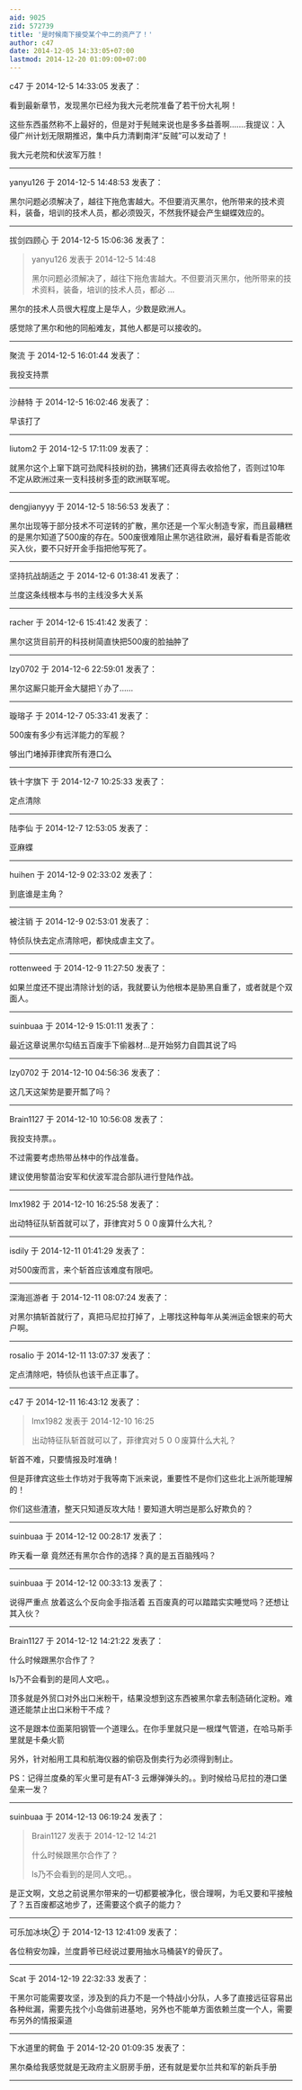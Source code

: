 ```yaml
---
aid: 9025
zid: 572739
title: '是时候南下接受某个中二的资产了！'
author: c47
date: 2014-12-05 14:33:05+07:00
lastmod: 2014-12-20 01:09:00+07:00
---
```


c47 于 2014-12-5 14:33:05 发表了：

看到最新章节，发现黑尔已经为我大元老院准备了若干份大礼啊！

这些东西虽然称不上最好的，但是对于髡贼来说也是多多益善啊.......我提议：入侵广州计划无限期推迟，集中兵力清剿南洋“反贼”可以发动了！

我大元老院和伏波军万胜！

---------

yanyu126 于 2014-12-5 14:48:53 发表了：

黑尔问题必须解决了，越往下拖危害越大。不但要消灭黑尔，他所带来的技术资料，装备，培训的技术人员，都必须毁灭，不然我怀疑会产生蝴蝶效应的。

---------

拔剑四顾心 于 2014-12-5 15:06:36 发表了：

> yanyu126 发表于 2014-12-5 14:48
> 
> 黑尔问题必须解决了，越往下拖危害越大。不但要消灭黑尔，他所带来的技术资料，装备，培训的技术人员，都必 ...



黑尔的技术人员很大程度上是华人，少数是欧洲人。

感觉除了黑尔和他的同船难友，其他人都是可以接收的。

---------

聚流 于 2014-12-5 16:01:44 发表了：

我投支持票

---------

沙赫特 于 2014-12-5 16:02:46 发表了：

早该打了

---------

liutom2 于 2014-12-5 17:11:09 发表了：

就黑尔这个上窜下跳可劲爬科技树的劲，狒狒们还真得去收拾他了，否则过10年不定从欧洲过来一支科技树多歪的欧洲联军呢。

---------

dengjianyyy 于 2014-12-5 18:56:53 发表了：

黑尔出现等于部分技术不可逆转的扩散，黑尔还是一个军火制造专家，而且最糟糕的是黑尔知道了500废的存在。500废很难阻止黑尔逃往欧洲，最好看看是否能收买入伙，要不只好开金手指把他写死了。

---------

坚持抗战胡适之 于 2014-12-6 01:38:41 发表了：

兰度这条线根本与书的主线没多大关系

---------

racher 于 2014-12-6 15:41:42 发表了：

黑尔这货目前开的科技树简直快把500废的脸抽肿了

---------

lzy0702 于 2014-12-6 22:59:01 发表了：

黑尔这厮只能开金大腿把丫办了……

---------

璇瑢子 于 2014-12-7 05:33:41 发表了：

500废有多少有远洋能力的军舰？

够出门堵掉菲律宾所有港口么

---------

铁十字旗下 于 2014-12-7 10:25:33 发表了：

定点清除

---------

陆李仙 于 2014-12-7 12:53:05 发表了：

亚麻蝶

---------

huihen 于 2014-12-9 02:33:02 发表了：

到底谁是主角？

---------

被注销 于 2014-12-9 02:53:01 发表了：

特侦队快去定点清除吧，都快成虐主文了。

---------

rottenweed 于 2014-12-9 11:27:50 发表了：

如果兰度还不提出清除计划的话，我就要认为他根本是胁黑自重了，或者就是个双面人。

---------

suinbuaa 于 2014-12-9 15:01:11 发表了：

最近这章说黑尔勾结五百废手下偷器材…是开始努力自圆其说了吗

---------

lzy0702 于 2014-12-10 04:56:36 发表了：

这几天这架势是要开瓢了吗？

---------

Brain1127 于 2014-12-10 10:56:08 发表了：

我投支持票。。

不过需要考虑热带丛林中的作战准备。

建议使用黎苗治安军和伏波军混合部队进行登陆作战。

---------

lmx1982 于 2014-12-10 16:25:58 发表了：

出动特征队斩首就可以了，菲律宾对５００废算什么大礼？

---------

isdily 于 2014-12-11 01:41:29 发表了：

对500废而言，来个斩首应该难度有限吧。

---------

深海巡游者 于 2014-12-11 08:07:24 发表了：

对黑尔搞斩首就行了，真把马尼拉打掉了，上哪找这种每年从美洲运金银来的苟大户啊。

---------

rosalio 于 2014-12-11 13:07:37 发表了：

定点清除吧，特侦队也该干点正事了。

---------

c47 于 2014-12-11 16:43:12 发表了：

> lmx1982 发表于 2014-12-10 16:25
> 
> 出动特征队斩首就可以了，菲律宾对５００废算什么大礼？



斩首不难，只要情报及时准确！

但是菲律宾这些土作坊对于我等南下派来说，重要性不是你们这些北上派所能理解的！

你们这些渣渣，整天只知道反攻大陆！要知道大明岂是那么好欺负的？

---------

suinbuaa 于 2014-12-12 00:28:17 发表了：

昨天看一章 竟然还有黑尔合作的选择？真的是五百脑残吗？

---------

suinbuaa 于 2014-12-12 00:33:13 发表了：

说得严重点 放着这么个反向金手指活着 五百废真的可以踏踏实实睡觉吗？还想让其入伙？

---------

Brain1127 于 2014-12-12 14:21:22 发表了：

什么时候跟黑尔合作了？

ls乃不会看到的是同人文吧。。

顶多就是外贸口对外出口米粉干，结果没想到这东西被黑尔拿去制造硝化淀粉。难道还能禁止出口米粉干不成？

这不是跟本位面莱阳钢管一个道理么。在你手里就只是一根煤气管道，在哈马斯手里就是卡桑火箭

另外，针对船用工具和航海仪器的偷窃及倒卖行为必须得到制止。

PS：记得兰度桑的军火里可是有AT-3 云爆弹弹头的。。到时候给马尼拉的港口堡垒来一发？

---------

suinbuaa 于 2014-12-13 06:19:24 发表了：

> Brain1127 发表于 2014-12-12 14:21
> 
> 什么时候跟黑尔合作了？
> 
> ls乃不会看到的是同人文吧。。



是正文啊，文总之前说黑尔带来的一切都要被净化，很合理啊，为毛又要和平接触了？五百废都这地步了，还需要这个疯子的能力？

---------

可乐加冰块② 于 2014-12-13 12:41:09 发表了：

各位稍安勿躁，兰度爵爷已经说过要用抽水马桶装Y的骨灰了。

---------

Scat 于 2014-12-19 22:32:33 发表了：

干黑尔可能需要攻坚，涉及到的兵力不是一个特战小分队，人多了直接远征容易出各种纰漏，需要先找个小岛做前进基地，另外也不能单方面依赖兰度一个人，需要布另外的情报渠道

---------

下水道里的鳄鱼 于 2014-12-20 01:09:35 发表了：

黑尔桑给我感觉就是无政府主义厨房手册，还有就是爱尔兰共和军的新兵手册

---------

